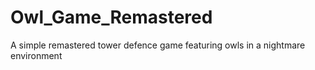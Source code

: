 # Owl_Game_Remastered
A simple remastered tower defence game featuring owls in a nightmare environment
